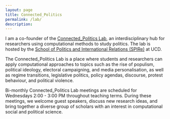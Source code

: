 ```yaml
---
layout: page
title: Connected_Politics
permalink: /lab/
description:
---
```



I am a co-founder of the [Connected\_Politics Lab](https://www.ucd.ie/connected_politics/),  an interdisciplinary hub for researchers using computational methods to study politics. The lab is hosted by the [School of Politics and International Relations (SPIRe)](https://www.ucd.ie/spire/) at UCD.

The Connected\_Politics Lab is a place where students and researchers can apply computational approaches to topics such as the rise of populism, political ideology, electoral campaigning, and media personalisation, as well as regime transitions,  legislative politics, policy agendas, discourse, protest behaviour, and political violence.

Bi-monthly Connected\_Politics Lab meetings are scheduled for Wednesdays 2:00 - 3:00 PM throughout teaching terms. During these meetings, we welcome guest speakers, discuss new research ideas, and bring together a diverse group of scholars with an interest in computational social and political science.






